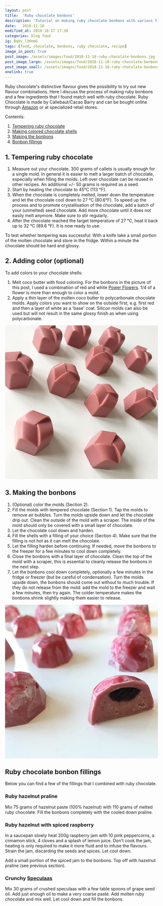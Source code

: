 ```yaml
---
layout: post
title:  'Ruby chocolate bonbons'
description: 'Tutorial on making ruby chocolate bonbons with various fillings.'
date:   2018-11-18
modified_at: 2019-10-17 17:38
categories: blog food
ig: BqUv_l3HnmG
tags: [food, chocolate, bonbons, ruby chocolate, recipe]
image_in_post: true
post_image: /assets/images/food/2018-11-18-ruby-chocolate-bonbons.jpg
post_image_large: /assets/images/food/2018-11-18-ruby-chocolate-bonbons_large.jpg
post_image_small: /assets/images/food/2018-11-18-ruby-chocolate-bonbons_thumbnail.jpg
onelink: true
---
```


Ruby chocolate's distinctive flavour gives the possibility to try out new flavour combinations. Here I discuss the process of making ruby bonbons and a few ingredients that I found match well with ruby chocolate. Ruby Chocolate is made by Callebaut/Cacao Barry and can be bought online through [Amazon](https://amzn.to/2oTnP2S) or at specialized retail stores.

Contents:

1. [Tempering ruby chocolate](#tempering)
2. [Making colored chocolate shells](#color)
3. [Making the bonbons](#bonbons)
4. [Bonbon fillings](#fillings)

<a name="tempering"></a>

## 1. Tempering ruby chocolate


1. Measure out your chocolate. 300 grams of callets is usually enough for a single mold. In general it is easier to melt a larger batch of chocolate, especially when filling the molds. Left over chocolate can be reused in other recipes. An additional +/- 50 grams is required as a seed.
2. Start by heating the chocolate to 45&deg;C (113 &deg;F).
3. When the chocolate is completely melted, lower down the temperature and let the chocolate cool down to 27 &deg;C (80.6&deg;F). To speed up the process and to promote crystallisation of the chocolate, add a batch of your (unmelted) seed chocolate. Add more chocolate until it does not easily melt anymore. Make sure to stir regularly.
4. After the chocolate reached the target temperature of 27 &deg;C, heat it back up to 32 &deg;C (89.6 &deg;F). It is now ready to use.

To test whether tempering was successful: With a knife take a small portion of the molten chocolate and store in the fridge. Within a minute the chocolate should be hard and glossy.

<a name="color"></a>

## 2. Adding color (optional)

To add colors to your chocolate shells:

1. Melt coco butter with food coloring. For the bonbons in the picture of this post, I used a combination of red and white [Power Flowers](https://www.ibcbelgium.com/en/powerflowers). 1/4 of a flower is more than enough to color a mold.
2. Apply a thin layer of the molten coco butter to polycarbonate chocolate molds. Apply colors you want to show on the outside first; e.g. first red and then a layer of white as a 'base' coat. Silicon molds can also be used but will not result in the same glossy finish as when using polycarbonate.

<img alt="Ruby chocolate bonbons (without any coloring)" class="img-thumbnail" src="/assets/images/recipes/ruby-chocolate-bonbons.jpg">

<a name="bonbons"></a>

## 3. Making the bonbons

1. (Optional) color the molds (Section  2).
2. Fill the molds with tempered chocolate (Section 1). Tap the molds to remove air bubbles. Turn the molds upside down and let the chocolate drip out. Clean the outside of the mold with a scraper. The inside of the mold should only be covered with a small layer of chocolate.
3. Let the chocolate cool down and harden.
4. Fill the shells with a filling of your choice (Section 4). Make sure that the filling is not hot as it can melt the chocolate.
5. Let the filling harden before continuing. If needed, move the bonbons to the freezer for a few minutes to cool down completely.
6.  Close the bonbons with a final layer of chocolate. Clean the top of the mold with a scraper, this is essential to cleanly release the bonbons in the next step.
7. Let the bonbons cool down completely, optionally a few minutes in the fridge or freezer (but be careful of condensation). Turn the molds upside down, the bonbons should come out without to much trouble. If they do not release from the mold: add the mold to the freezer and wait a few minutes, then try again. The colder temperature makes the bonbons shrink slightly making them easier to release.


<img alt="Ruby hazelnut praline with spiced raspberry." class="img-thumbnail" src="/assets/images/recipes/ruby-chocolate-bonbons-raspberry.jpg">

<a name="fillings"></a>

## Ruby chocolate bonbon fillings

Below  you can find a few of the fillings that I combined with ruby chocolate.

### Ruby hazelnut praline

Mix 75 grams of hazelnut paste (100% hazelnut) with 110 grams of melted ruby chocolate. Fill the bonbons completely with the cooled down praline.

### Ruby hazelnut with spiced raspberry

In a saucepan slowly heat 200g raspberry jam with 10 pink peppercorns, a cinnamon stick, 4 cloves and a splash of lemon juice. Don't cook the jam, heating is only required to make it more fluid and to infuse the flavours. Strain the jam, discarding the seeds and spices. Let cool down.

Add a small portion of the spiced jam to the bonbons. Top off with hazelnut praline (see previous section).

### Crunchy [Speculaas](https://en.wikipedia.org/wiki/Speculaas)

Mix 30 grams of crushed speculaas with a few table spoons of grape seed oil. Add just enough oil to make a very coarse paste. Add molten ruby chocolate and mix well. Let cool down and fill the bonbons.
